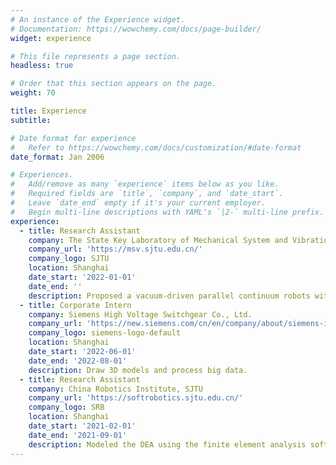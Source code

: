 ```yaml
---
# An instance of the Experience widget.
# Documentation: https://wowchemy.com/docs/page-builder/
widget: experience

# This file represents a page section.
headless: true

# Order that this section appears on the page.
weight: 70

title: Experience
subtitle:

# Date format for experience
#   Refer to https://wowchemy.com/docs/customization/#date-format
date_format: Jan 2006

# Experiences.
#   Add/remove as many `experience` items below as you like.
#   Required fields are `title`, `company`, and `date_start`.
#   Leave `date_end` empty if it's your current employer.
#   Begin multi-line descriptions with YAML's `|2-` multi-line prefix.
experience:
  - title: Research Assistant 
    company: The State Key Laboratory of Mechanical System and Vibration, SJTU
    company_url: 'https://msv.sjtu.edu.cn/'
    company_logo: SJTU
    location: Shanghai
    date_start: '2022-01-01'
    date_end: ''
    description: Proposed a vacuum-driven parallel continuum robots with self-sensing origami linkages and an analytical sensing model that maps the actuator torsion angle and length using the geometry of Kresling origami.
  - title: Corporate Intern
    company: Siemens High Voltage Switchgear Co., Ltd.
    company_url: 'https://new.siemens.com/cn/en/company/about/siemens-in-china.html'
    company_logo: siemens-logo-default
    location: Shanghai
    date_start: '2022-06-01'
    date_end: '2022-08-01'
    description: Draw 3D models and process big data.
  - title: Research Assistant 
    company: China Robotics Institute, SJTU
    company_url: 'https://softrobotics.sjtu.edu.cn/'
    company_logo: SRB
    location: Shanghai
    date_start: '2021-02-01'
    date_end: '2021-09-01'
    description: Modeled the DEA using the finite element analysis software Abaqus, and optimized the shape of DEA through parameter optimization.
---
```

